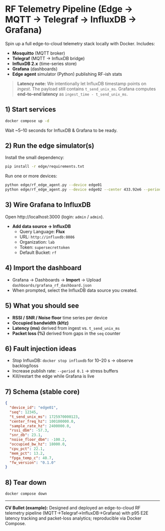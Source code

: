 # RF Telemetry Pipeline (Edge → MQTT → Telegraf → InfluxDB → Grafana)

Spin up a full edge-to-cloud telemetry stack locally with Docker. Includes:
- **Mosquitto** (MQTT broker)
- **Telegraf** (MQTT → InfluxDB bridge)
- **InfluxDB 2.x** (time-series store)
- **Grafana** (dashboards)
- **Edge agent** simulator (Python) publishing RF-ish stats

> **Latency note:** We intentionally let InfluxDB timestamp points on *ingest*. The payload still contains `t_send_unix_ms`. Grafana computes **end-to-end latency** as `ingest_time - t_send_unix_ms`.

## 1) Start services

```bash
docker compose up -d
```

Wait ~5–10 seconds for InfluxDB & Grafana to be ready.

## 2) Run the edge simulator(s)

Install the small dependency:
```bash
pip install -r edge/requirements.txt
```

Run one or more devices:
```bash
python edge/rf_edge_agent.py --device edge01
python edge/rf_edge_agent.py --device edge02 --center 433.92e6 --period 0.5
```

## 3) Wire Grafana to InfluxDB

Open http://localhost:3000 (login: `admin` / `admin`).
- **Add data source → InfluxDB**
  - Query Language: **Flux**
  - URL: `http://influxdb:8086`
  - Organization: `lab`
  - Token: `supersecrettoken`
  - Default Bucket: `rf`

## 4) Import the dashboard

- Grafana → Dashboards → **Import** → Upload `dashboards/grafana_rf_dashboard.json`  
- When prompted, select the InfluxDB data source you created.

## 5) What you should see

- **RSSI / SNR / Noise floor** time series per device
- **Occupied bandwidth (kHz)**
- **Latency (ms)** derived from ingest vs. `t_send_unix_ms`
- **Packet loss (%)** derived from gaps in the `seq` counter

## 6) Fault injection ideas

- Stop InfluxDB: `docker stop influxdb` for 10–20 s → observe backlog/loss
- Increase publish rate: `--period 0.1` → stress buffers
- Kill/restart the edge while Grafana is live

## 7) Schema (stable core)

```json
{
  "device_id": "edge01",
  "seq": 12345,
  "t_send_unix_ms": 1725970000123,
  "center_freq_hz": 100100000.0,
  "sample_rate_hz": 2400000.0,
  "rssi_dbm": -57.3,
  "snr_db": 23.1,
  "noise_floor_dbm": -100.2,
  "occupied_bw_hz": 18000.0,
  "cpu_pct": 22.1,
  "mem_pct": 13.2,
  "fpga_temp_c": 40.7,
  "fw_version": "0.1.0"
}
```

## 8) Tear down

```bash
docker compose down
```

---

**CV Bullet (example):** Designed and deployed an edge-to-cloud RF telemetry pipeline (MQTT→Telegraf→InfluxDB→Grafana) with p95 E2E latency tracking and packet-loss analytics; reproducible via Docker Compose.
